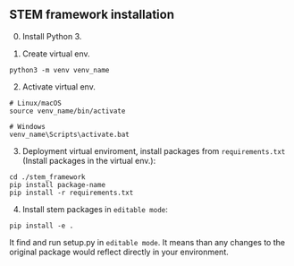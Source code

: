 
## STEM framework installation

0. Install Python 3.

1. Create virtual env.
```
python3 -m venv venv_name
```
2. Activate virtual env.
```
# Linux/macOS
source venv_name/bin/activate  
```
```
# Windows
venv_name\Scripts\activate.bat
```

3. Deployment virtual enviroment, install packages from ```requirements.txt``` (Install packages in the virtual env.):
```
cd ./stem_framework
pip install package-name
pip install -r requirements.txt
```

4. Install stem packages in ```editable mode```:
```
pip install -e .
```
It find and run setup.py in ```editable mode```. It means than any changes to the original package would reflect directly in your environment.
